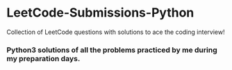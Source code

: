 # LeetCode-Submissions-Python
Collection of LeetCode questions with solutions to ace the coding interview!
### Python3 solutions of all the problems practiced by me during my preparation days.
